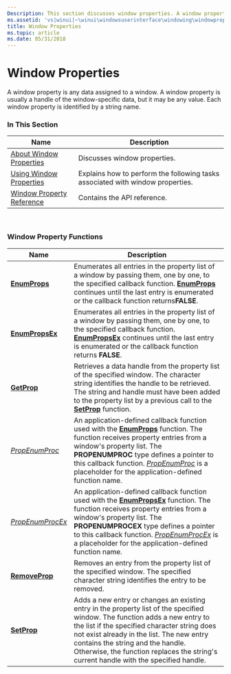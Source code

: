 ```yaml
---
Description: This section discusses window properties. A window property is any data assigned to a window.
ms.assetid: 'vs|winui|~\winui\windowsuserinterface\windowing\windowproperties.htm'
title: Window Properties
ms.topic: article
ms.date: 05/31/2018
---
```


# Window Properties

A window property is any data assigned to a window. A window property is usually a handle of the window-specific data, but it may be any value. Each window property is identified by a string name.

### In This Section



| Name                                                       | Description                                                                               |
|------------------------------------------------------------|-------------------------------------------------------------------------------------------|
| [About Window Properties](about-window-properties.md)     | Discusses window properties.<br/>                                                   |
| [Using Window Properties](using-window-properties.md)     | Explains how to perform the following tasks associated with window properties.<br/> |
| [Window Property Reference](window-property-reference.md) | Contains the API reference.<br/>                                                    |



 

### Window Property Functions



| Name                                   | Description                                                                                                                                                                                                                                                                                                                                                       |
|----------------------------------------|-------------------------------------------------------------------------------------------------------------------------------------------------------------------------------------------------------------------------------------------------------------------------------------------------------------------------------------------------------------------|
| [**EnumProps**](/windows/win32/api/winuser/nf-winuser-enumpropsa)         | Enumerates all entries in the property list of a window by passing them, one by one, to the specified callback function. [**EnumProps**](/windows/win32/api/winuser/nf-winuser-enumpropsa) continues until the last entry is enumerated or the callback function returns**FALSE**.<br/>                                                                                                        |
| [**EnumPropsEx**](/windows/win32/api/winuser/nf-winuser-enumpropsexa)     | Enumerates all entries in the property list of a window by passing them, one by one, to the specified callback function. [**EnumPropsEx**](/windows/win32/api/winuser/nf-winuser-enumpropsexa) continues until the last entry is enumerated or the callback function returns **FALSE**. <br/>                                                                                                  |
| [**GetProp**](/windows/win32/api/winuser/nf-winuser-getpropa)             | Retrieves a data handle from the property list of the specified window. The character string identifies the handle to be retrieved. The string and handle must have been added to the property list by a previous call to the [**SetProp**](/windows/win32/api/winuser/nf-winuser-setpropa) function. <br/>                                                                                    |
| [*PropEnumProc*](/windows/win32/api/winuser/nc-winuser-propenumproca)     | An application-defined callback function used with the [**EnumProps**](/windows/win32/api/winuser/nf-winuser-enumpropsa) function. The function receives property entries from a window's property list. The **PROPENUMPROC** type defines a pointer to this callback function. [*PropEnumProc*](/windows/win32/api/winuser/nc-winuser-propenumproca) is a placeholder for the application-defined function name. <br/>           |
| [*PropEnumProcEx*](/windows/win32/api/winuser/nc-winuser-propenumprocexa) | An application-defined callback function used with the [**EnumPropsEx**](/windows/win32/api/winuser/nf-winuser-enumpropsexa) function. The function receives property entries from a window's property list. The **PROPENUMPROCEX** type defines a pointer to this callback function. [*PropEnumProcEx*](/windows/win32/api/winuser/nc-winuser-propenumprocexa) is a placeholder for the application-defined function name. <br/> |
| [**RemoveProp**](/windows/win32/api/winuser/nf-winuser-removepropa)       | Removes an entry from the property list of the specified window. The specified character string identifies the entry to be removed.<br/>                                                                                                                                                                                                                    |
| [**SetProp**](/windows/win32/api/winuser/nf-winuser-setpropa)             | Adds a new entry or changes an existing entry in the property list of the specified window. The function adds a new entry to the list if the specified character string does not exist already in the list. The new entry contains the string and the handle. Otherwise, the function replaces the string's current handle with the specified handle. <br/> |



 

 

 